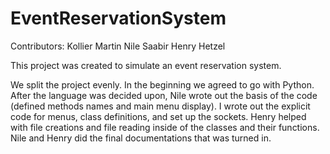 # EventReservationSystem
Contributors: 
  Kollier Martin
  Nile Saabir
  Henry Hetzel

This project was created to simulate an event reservation system.

We split the project evenly. In the beginning we agreed to go with Python. After the language was decided upon, Nile wrote out the basis of the code (defined methods names and main menu display). I wrote out the explicit code for menus, class definitions, and set up the sockets. Henry helped with file creations and file reading inside of the classes and their functions. Nile and Henry did the final documentations that was turned in.
